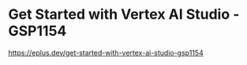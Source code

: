 # Get Started with Vertex AI Studio - GSP1154

<https://eplus.dev/get-started-with-vertex-ai-studio-gsp1154>